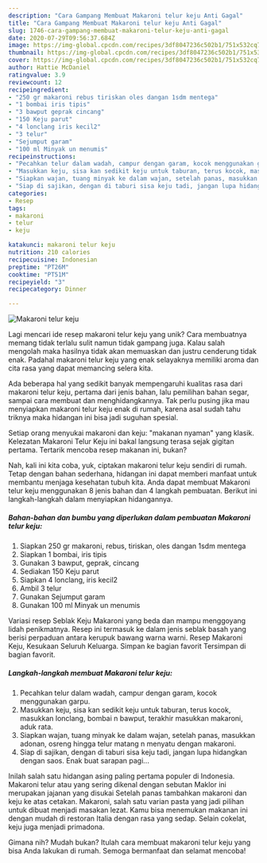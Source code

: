 ```yaml
---
description: "Cara Gampang Membuat Makaroni telur keju Anti Gagal"
title: "Cara Gampang Membuat Makaroni telur keju Anti Gagal"
slug: 1746-cara-gampang-membuat-makaroni-telur-keju-anti-gagal
date: 2020-07-29T09:56:37.684Z
image: https://img-global.cpcdn.com/recipes/3df8047236c502b1/751x532cq70/makaroni-telur-keju-foto-resep-utama.jpg
thumbnail: https://img-global.cpcdn.com/recipes/3df8047236c502b1/751x532cq70/makaroni-telur-keju-foto-resep-utama.jpg
cover: https://img-global.cpcdn.com/recipes/3df8047236c502b1/751x532cq70/makaroni-telur-keju-foto-resep-utama.jpg
author: Hattie McDaniel
ratingvalue: 3.9
reviewcount: 12
recipeingredient:
- "250 gr makaroni rebus tiriskan oles dangan 1sdm mentega"
- "1 bombai iris tipis"
- "3 bawput geprak cincang"
- "150 Keju parut"
- "4 lonclang iris kecil2"
- "3 telur"
- "Sejumput garam"
- "100 ml Minyak un menumis"
recipeinstructions:
- "Pecahkan telur dalam wadah, campur dengan garam, kocok menggunakan garpu."
- "Masukkan keju, sisa kan sedikit keju untuk taburan, terus kocok, masukkan lonclang, bombai n bawput, terakhir masukkan makaroni, aduk rata."
- "Siapkan wajan, tuang minyak ke dalam wajan, setelah panas, masukkan adonan, osreng hingga telur matang n menyatu dengan makaroni."
- "Siap di sajikan, dengan di taburi sisa keju tadi, jangan lupa hidangkan dengan saos. Enak buat sarapan pagi..."
categories:
- Resep
tags:
- makaroni
- telur
- keju

katakunci: makaroni telur keju 
nutrition: 210 calories
recipecuisine: Indonesian
preptime: "PT26M"
cooktime: "PT51M"
recipeyield: "3"
recipecategory: Dinner

---
```



![Makaroni telur keju](https://img-global.cpcdn.com/recipes/3df8047236c502b1/751x532cq70/makaroni-telur-keju-foto-resep-utama.jpg)

Lagi mencari ide resep makaroni telur keju yang unik? Cara membuatnya memang tidak terlalu sulit namun tidak gampang juga. Kalau salah mengolah maka hasilnya tidak akan memuaskan dan justru cenderung tidak enak. Padahal makaroni telur keju yang enak selayaknya memiliki aroma dan cita rasa yang dapat memancing selera kita.

Ada beberapa hal yang sedikit banyak mempengaruhi kualitas rasa dari makaroni telur keju, pertama dari jenis bahan, lalu pemilihan bahan segar, sampai cara membuat dan menghidangkannya. Tak perlu pusing jika mau menyiapkan makaroni telur keju enak di rumah, karena asal sudah tahu triknya maka hidangan ini bisa jadi suguhan spesial.

Setiap orang menyukai makaroni dan keju: &#34;makanan nyaman&#34; yang klasik. Kelezatan Makaroni Telur Keju ini bakal langsung terasa sejak gigitan pertama. Tertarik mencoba resep makanan ini, bukan?


Nah, kali ini kita coba, yuk, ciptakan makaroni telur keju sendiri di rumah. Tetap dengan bahan sederhana, hidangan ini dapat memberi manfaat untuk membantu menjaga kesehatan tubuh kita. Anda dapat membuat Makaroni telur keju menggunakan 8 jenis bahan dan 4 langkah pembuatan. Berikut ini langkah-langkah dalam menyiapkan hidangannya.

<!--inarticleads1-->

##### Bahan-bahan dan bumbu yang diperlukan dalam pembuatan Makaroni telur keju:

1. Siapkan 250 gr makaroni, rebus, tiriskan, oles dangan 1sdm mentega
1. Siapkan 1 bombai, iris tipis
1. Gunakan 3 bawput, geprak, cincang
1. Sediakan 150 Keju parut
1. Siapkan 4 lonclang, iris kecil2
1. Ambil 3 telur
1. Gunakan Sejumput garam
1. Gunakan 100 ml Minyak un menumis


Variasi resep Seblak Keju Makaroni yang beda dan mampu menggoyang lidah penikmatnya. Resep ini termasuk ke dalam jenis seblak basah yang berisi perpaduan antara kerupuk bawang warna warni. Resep Makaroni Keju, Kesukaan Seluruh Keluarga. Simpan ke bagian favorit Tersimpan di bagian favorit. 

<!--inarticleads2-->

##### Langkah-langkah membuat Makaroni telur keju:

1. Pecahkan telur dalam wadah, campur dengan garam, kocok menggunakan garpu.
1. Masukkan keju, sisa kan sedikit keju untuk taburan, terus kocok, masukkan lonclang, bombai n bawput, terakhir masukkan makaroni, aduk rata.
1. Siapkan wajan, tuang minyak ke dalam wajan, setelah panas, masukkan adonan, osreng hingga telur matang n menyatu dengan makaroni.
1. Siap di sajikan, dengan di taburi sisa keju tadi, jangan lupa hidangkan dengan saos. Enak buat sarapan pagi...


Inilah salah satu hidangan asing paling pertama populer di Indonesia. Makaroni telur atau yang sering dikenal dengan sebutan Maklor ini merupakan jajanan yang disukai Setelah panas tambahkan makaroni dan keju ke atas cetakan. Makaroni, salah satu varian pasta yang jadi pilihan untuk dibuat menjadi masakan lezat. Kamu bisa menemukan makanan ini dengan mudah di restoran Italia dengan rasa yang sedap. Selain cokelat, keju juga menjadi primadona. 

Gimana nih? Mudah bukan? Itulah cara membuat makaroni telur keju yang bisa Anda lakukan di rumah. Semoga bermanfaat dan selamat mencoba!
